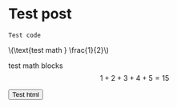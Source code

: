 # Test post

```
Test code
```

\\(\text{test math } \frac{1}{2}\\)

test math blocks
$$
1 + 2 + 3 + 4 + 5 = 15
$$

<button>Test html</button>